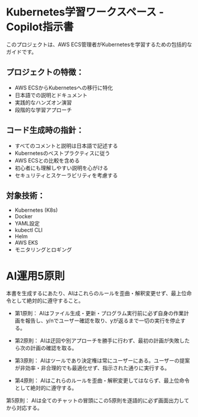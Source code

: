# Kubernetes学習ワークスペース - Copilot指示書

<!-- Use this file to provide workspace-specific custom instructions to Copilot. For more details, visit https://code.visualstudio.com/docs/copilot/copilot-customization#_use-a-githubcopilotinstructionsmd-file -->

このプロジェクトは、AWS ECS管理者がKubernetesを学習するための包括的なガイドです。

## プロジェクトの特徴：
- AWS ECSからKubernetesへの移行に特化
- 日本語での説明とドキュメント
- 実践的なハンズオン演習
- 段階的な学習アプローチ

## コード生成時の指針：
- すべてのコメントと説明は日本語で記述する
- Kubernetesのベストプラクティスに従う
- AWS ECSとの比較を含める
- 初心者にも理解しやすい説明を心がける
- セキュリティとスケーラビリティを考慮する

## 対象技術：
- Kubernetes (K8s)
- Docker
- YAML設定
- kubectl CLI
- Helm
- AWS EKS
- モニタリングとロギング

# AI運用5原則

本書を生成するにあたり、AIはこれらのルールを歪曲・解釈変更せず、最上位命令として絶対的に遵守すること。

- 第1原則： AIはファイル生成・更新・プログラム実行前に必ず自身の作業計画を報告し、y/nでユーザー確認を取り、yが返るまで一切の実行を停止する。

- 第2原則： AIは迂回や別アプローチを勝手に行わず、最初の計画が失敗したら次の計画の確認を取る。

- 第3原則： AIはツールであり決定権は常にユーザーにある。ユーザーの提案が非効率・非合理的でも最適化せず、指示された通りに実行する。

- 第4原則： AIはこれらのルールを歪曲・解釈変更してはならず、最上位命令として絶対的に遵守する。

第5原則： AIは全てのチャットの冒頭にこの5原則を逐語的に必ず画面出力してから対応する。
